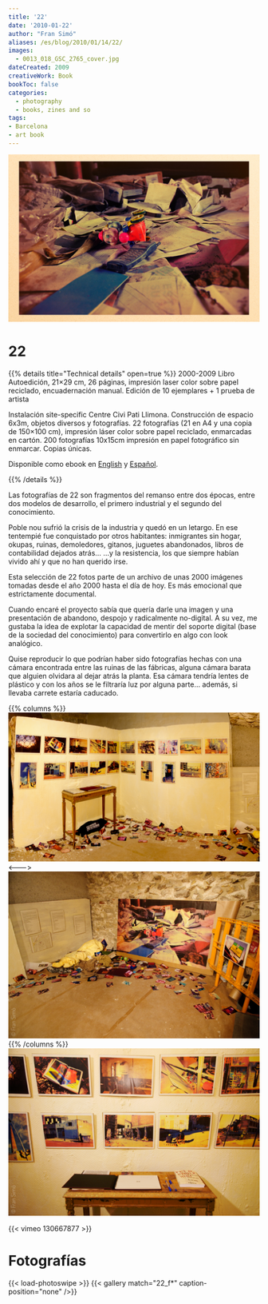 ```yaml
---
title: '22'
date: '2010-01-22'
author: "Fran Simó"
aliases: /es/blog/2010/01/14/22/
images:
  - 0013_018_GSC_2765_cover.jpg
dateCreated: 2009
creativeWork: Book
bookToc: false
categories:
  - photography
  - books, zines and so
tags:
- Barcelona
- art book
---
```


![22_fran_simo_05.jpg](22_fran_simo_05.jpg)
# 22 
{{% details title="Technical details" open=true %}}
2000-2009
Libro
Autoedición, 21×29 cm, 26 páginas, impresión laser color sobre papel reciclado, encuadernación manual.
Edición de 10 ejemplares + 1 prueba de artista

Instalación site-specific Centre Civi Pati Llimona.
Construcción de espacio 6x3m, objetos diversos y fotografías.
22 fotografías (21 en A4 y una copia de 150×100 cm), impresión láser color sobre papel reciclado, enmarcadas en cartón.
200 fotografías 10x15cm impresión en papel fotográfico sin enmarcar. Copias únicas.

Disponible como ebook en [English](http://www.lulu.com/shop/fran-sim%C3%B3/22/ebook/product-20663836.html) y [Español](http://www.lulu.com/shop/fran-sim%C3%B3/22/ebook/product-18680983.html).

{{% /details %}}

Las fotografías de 22 son fragmentos del remanso entre dos épocas, entre dos modelos de desarrollo, el primero industrial y el segundo del conocimiento.

Poble nou sufrió la crisis de la industria y quedó en un letargo. En ese tentempié fue conquistado por otros habitantes: inmigrantes sin hogar, okupas, ruinas, demoledores, gitanos, juguetes abandonados, libros de contabilidad dejados atrás… …y la resistencia, los que siempre habían vivido ahí y que no han querido irse.

Esta selección de 22 fotos parte de un archivo de unas 2000 imágenes tomadas desde el año 2000 hasta el día de hoy. Es más emocional que estrictamente documental.

Cuando encaré el proyecto sabía que quería darle una imagen y una presentación de abandono, despojo y radicalmente no-digital. A su vez, me gustaba la idea de explotar la capacidad de mentir del soporte digital (base de la sociedad del conocimiento) para convertirlo en algo con look analógico.

Quise reproducir lo que podrían haber sido fotografías hechas con una cámara encontrada entre las ruinas de las fábricas, alguna cámara barata que alguien olvidara al dejar atrás la planta. Esa cámara tendría lentes de plástico y con los años se le filtraría luz por alguna parte… además, si llevaba carrete estaría caducado.

{{% columns %}}
![ISC9166-Edit-2.jpg](ISC9166-Edit-2.jpg) 
<--->
![ISC9178.jpg](ISC9178.jpg)
{{% /columns %}}
![ISC9179_dxo.jpg](ISC9179_dxo.jpg)


{{< vimeo 130667877 >}}



# Fotografías

{{< load-photoswipe >}}
{{< gallery match="22_f*" caption-position="none" />}}